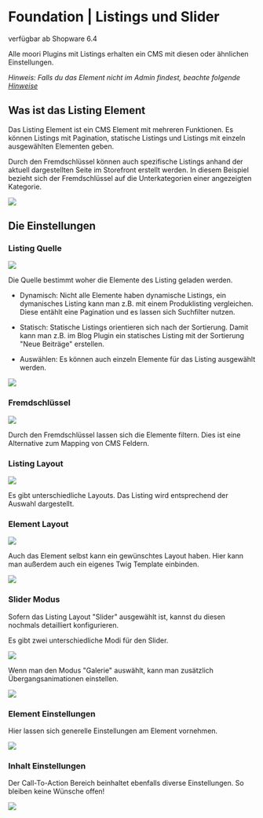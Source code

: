 # Foundation | Listings und Slider

verfügbar ab Shopware 6.4

Alle moori Plugins mit Listings erhalten ein CMS mit diesen oder ähnlichen Einstellungen.

_Hinweis: Falls du das Element nicht im Admin findest, 
beachte folgende  [Hinweise](../)_

## Was ist das Listing Element

Das Listing Element ist ein CMS Element mit mehreren Funktionen.
Es können Listings mit Pagination, statische Listings und Listings mit einzeln ausgewählten
Elementen geben.

Durch den Fremdschlüssel können auch spezifische Listings anhand der aktuell dargestellten
Seite im Storefront erstellt werden. In diesem Beispiel bezieht sich der Fremdschlüssel auf
die Unterkategorien einer angezeigten Kategorie.

![](images/listing-01.jpg)

## Die Einstellungen

### Listing Quelle

![](images/listing-02.jpg)

Die Quelle bestimmt woher die Elemente des Listing geladen werden.

- Dynamisch: Nicht alle Elemente haben dynamische Listings, ein dymanisches
  Listing kann man z.B. mit einem Produklisting vergleichen. Diese entählt eine Pagination
  und es lassen sich Suchfilter nutzen.
  
- Statisch: Statische Listings orientieren sich nach der Sortierung. Damit kann man z.B. 
  im Blog Plugin ein statisches Listing mit der Sortierung "Neue Beiträge" erstellen.
  
- Auswählen: Es können auch einzeln Elemente für das Listing ausgewählt werden.

![](images/listing-03.jpg)

### Fremdschlüssel

![](images/listing-04.jpg)

Durch den Fremdschlüssel lassen sich die Elemente filtern. Dies ist eine Alternative
zum Mapping von CMS Feldern.

### Listing Layout

![](images/listing-05.jpg)

Es gibt unterschiedliche Layouts. Das Listing wird entsprechend der Auswahl dargestellt.

### Element Layout

![](images/listing-06.jpg)

Auch das Element selbst kann ein gewünschtes Layout haben. Hier kann man außerdem auch 
ein eigenes Twig Template einbinden.

![](images/listing-07.jpg)

### Slider Modus

Sofern das Listing Layout "Slider" ausgewählt ist, kannst du diesen nochmals detailliert
konfigurieren.

Es gibt zwei unterschiedliche Modi für den Slider.

![](images/listing-08.jpg)

Wenn man den Modus "Galerie" auswählt, kann man zusätzlich Übergangsanimationen einstellen.

![](images/listing-09.jpg)

### Element Einstellungen

Hier lassen sich generelle Einstellungen am Element vornehmen.

![](images/listing-10.jpg)

### Inhalt Einstellungen

Der Call-To-Action Bereich beinhaltet ebenfalls diverse Einstellungen. So bleiben keine Wünsche offen!

![](images/listing-11.jpg)
